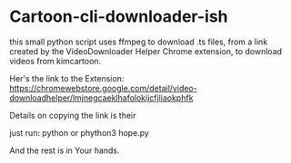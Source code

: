 # Cartoon-cli-downloader-ish
this small python script uses ffmpeg to download .ts files, from a link created by the VideoDownloader Helper Chrome extension, to download videos from kimcartoon.

Her's the link to the Extension: https://chromewebstore.google.com/detail/video-downloadhelper/lmjnegcaeklhafolokijcfjliaokphfk

Details on copying the link is their

just run:
python or phython3 hope.py

And the rest is in Your hands.
